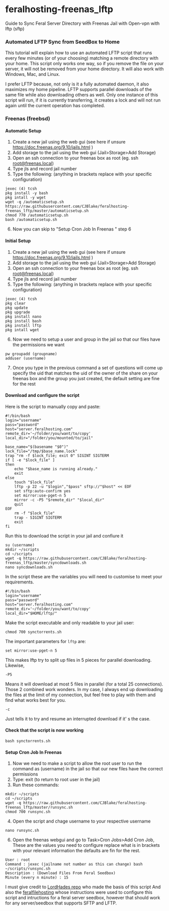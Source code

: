 # feralhosting-freenas_lftp
Guide to Sync Feral Server Directory with Freenas Jail with Open-vpn with lftp (sftp)

### Automated LFTP Sync from SeedBox to Home

This tutorial will explain how to use an automated LFTP script that runs every few minutes (or of your choosing) matching a remote directory with your home.  This script only works one way, so if you remove the file on your server, it will not be removed from your home directory.  It will also work with Windows, Mac, and Linux.

I prefer LFTP because, not only is it a fully automated daemon, it also maximizes my home pipeline. LFTP supports parallel downloads of the same file while also downloading others as well. Only one instance of this script will run, if it is currently transferring, it creates a lock and will not run again until the current operation has completed.

### Freenas (freebsd) 

#### Automatic Setup ####
1. Create a new jail using the web gui (see here if unsure https://doc.freenas.org/9.10/jails.html )
2. Add storage to the jail using the web gui (Jail>Storage>Add Storage)
3. Open an ssh connection to your freenas box as root (eg. ssh root@freenas.local)
4. Type jls and record jail number 
5. Type the following: (anything in brackets replace with your specific configuration)
  ~~~
  jexec (4) tcsh
  pkg install -y bash
  pkg intall -y wget
  wget -q /automaticsetup.sh https://raw.githubusercontent.com/CJBlake/feralhosting-freenas_lftp/master/automaticsetup.sh
  chmod 770 /automaticsetup.sh
  bash /automaticsetup.sh
  ~~~
 6. Now you can skip to "Setup Cron Job In Freenas " step 6

#### Initial Setup

1. Create a new jail using the web gui (see here if unsure https://doc.freenas.org/9.10/jails.html )
2. Add storage to the jail using the web gui (Jail>Storage>Add Storage)
3. Open an ssh connection to your freenas box as root (eg. ssh root@freenas.local)
4. Type jls and record jail number 
5. Type the following: (anything in brackets replace with your specific configuration)
  ~~~
  jexec (4) tcsh
  pkg clear
  pkg update
  pkg upgrade
  pkg install nano
  pkg install bash
  pkg install lftp
  pkg intall wget
  ~~~
6. Now we need to setup a user and group in the jail so that our files have the permissions we want
  ~~~
  pw groupadd (groupname)
  adduser (username)
  ~~~
7. Once you type in the previous command a set of questions will come up specify the uid that matches the uid of the owner of the share on your freenas box and the group you just created, the default setting are fine for the rest

#### Download and configure the script

Here is the script to manually copy and paste:

~~~
#!/bin/bash
login="username"
pass="password"
host="server.feralhosting.com"
remote_dir='~/folder/you/want/to/copy'
local_dir="/folder/you/mounted/to/jail"

base_name="$(basename "$0")"
lock_file="/tmp/$base_name.lock"
trap "rm -f $lock_file; exit 0" SIGINT SIGTERM
if [ -e "$lock_file" ]
then
    echo "$base_name is running already."
    exit
else
    touch "$lock_file"
    lftp -p 22 -u "$login","$pass" sftp://"$host" << EOF
    set sftp:auto-confirm yes
    set mirror:use-pget-n 5
    mirror -c -P5 "$remote_dir" "$local_dir"
    quit
EOF
    rm -f "$lock_file"
    trap - SIGINT SIGTERM
    exit
fi
~~~

Run this to download the script in your jail and confiure it 

~~~
su (username) 
mkdir ~/scripts
cd ~/scripts
wget -q https://raw.githubusercontent.com/CJBlake/feralhosting-freenas_lftp/master/syncdownloads.sh
nano syncdownloads.sh
~~~

In the script these are the variables you will need to customise to meet your requirements.

~~~
#!/bin/bash
login="username"
pass="password"
host="server.feralhosting.com"
remote_dir='~/folder/you/want/to/copy'
local_dir="$HOME/lftp/"
~~~

Make the script executable and only readable to your jail user:

~~~
chmod 700 synctorrents.sh
~~~

The important parameters for `lftp` are:

~~~
set mirror:use-pget-n 5
~~~

This makes lftp try to split up files in 5 pieces for parallel downloading. Likewise,

~~~
-P5
~~~

 
Means it will download at most 5 files in parallel (for a total 25 connections). Those 2 combined work wonders. In my case, I always end up downloading the files at the limit of my connection, but feel free to play with them and find what works best for you.

~~~
-c
~~~
Just tells it to try and resume an interrupted download if it' s the case.

#### Check that the script is now working 

~~~
bash synctorrents.sh
~~~

#### Setup Cron Job In Freenas 
1. Now we need to make a script to allow the root user to run the command as (username) in the jail so that our new files have the correct permissions
2. Type: exit (to return to root user in the jail)
3. Run these commands:
  ~~~
  mkdir ~/scripts
  cd ~/scripts
  wget -q https://raw.githubusercontent.com/CJBlake/feralhosting-freenas_lftp/master/runsync.sh
  chmod 700 runsync.sh
  ~~~
4. Open the script and chage username to your respective username
  ~~~
  nano runsync.sh
  ~~~
6. Open the freenas webgui and go to Task>Cron Jobs>Add Cron Job, These are the values you need to 
configure replace what is in   brackets with your relevant information the defaults are fin for the rest. 
  ~~~
  User : root
  Command : jexec (jailname not number as this can change) bash ~/scripts/runsync.sh
  Description : (Download Files From Feral Seedbox)
  Minute (every n minute) : 15
  ~~~
    

I must give credit to [LordHades repo](http://www.torrent-invites.com/seedbox-tutorials/132965-tutorial-auto-sync-seedbox-home-linux-mac-machine-lftp-shell-script.html) who made the basis of this script
And also the [feralfilehosting](https://github.com/feralhosting/feralfilehosting/blob/master/Feral%20Wiki/SFTP%20and%20FTP/LFTP%20-%20Automated%20sync%20from%20seedbox%20to%20home/readme.md) whose instructions were used to configure this script and intructions for a feral server seedbox, however that should work for any server/seedbox that supports SFTP and LFTP.



